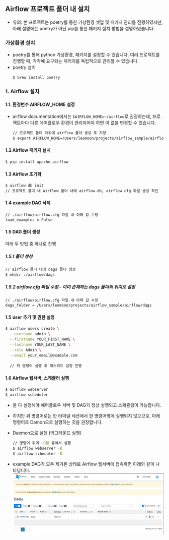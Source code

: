 ## Airflow 프로젝트 폴더 내 설치
* 유의: 본 프로젝트는 poetry를 통한 가상환경 셋업 및 패키지 관리를 진행하였지만, 아래 설명에는 poetry가 아닌 pip를 통한 패키지 설치 방법을 설명하였습니다. 

### 가상환경 설치
* poetry를 통해 python 가상환경, 패키지를 설정할 수 있습니다. 여러 프로젝트를 진행할 때, 각각에 요구되는 패키지를 독립적으로 관리할 수 있습니다.
* poetry 설치
    ```bash
  $ brew install poetry
    ```


### 1. Airflow 설치
#### 1.1. 환경변수 AIRFLOW_HOME 설정
* airflow documentation에서는 ```$AIRFLOW_HOME=~/airflow```로 권장하는데, 프로젝트마다 다른 에어플로우 환경이 관리되어야 하면 이 값을 변경할 수 있습니다.
    ```bash
  // 프로젝트 폴더 하위에 airflow 폴더 생성 후 지정
  $ export AIRFLOW_HOME=/Users/leomoon/projects/airflow_sample/airflow 
    ```

#### 1.2 Airflow 패키지 설치
```bash
$ pip install apache-airflow
```

#### 1.3 Airflow 초기화
```bash
$ airflow db init
// 프로젝트 폴더 내 airflow 폴더 내에 airflow.db, airflow.cfg 파일 생성 확인
```

#### 1.4 example DAG 삭제
```
// ./airflow/airflow.cfg 파일 내 아래 값 수정
load_examples = False
```

#### 1.5 DAG 폴더 생성
아래 두 방법 중 하나로 진행
##### 1.5.1 폴더 생성
```bash
// airflow 폴더 내에 dags 폴더 생성
$ mkdir ./airflow/dags
```

##### 1.5.2 airflow.cfg 파일 수정 - 이미 존재하는 dags 폴더의 위치로 설정
```
// ./airflow/airflow.cfg 파일 내 아래 값 수정 
dags_folder = /Users/leomoon/projects/airflow_sample/airflow/dags
```

#### 1.5 user 추가 및 권한 설정
```bash
$ airflow users create \
  --username admin \
  --firstname YOUR_FIRST_NAME \
  --lastname YOUR_LAST_NAME \
  --role Admin \
  --email your_email@example.com
  
  // 위 명령어 실행 후 패스워드 설정 진행
```

#### 1.6 Airflow 웹서버, 스케쥴러 실행
```bash
$ airflow webserver
$ airflow scheduler
```
* 둘 다 실행해야 에어플로우 서버 및 DAG가 정상 실행되고 스케쥴링이 가능합니다.
* 하지만 위 명령어로는 한 터미널 세션에서 한 명령어밖에 실행되지 않으므로, 아래 명령어로 Damon으로 실행하는 것을 권장합니다.
* Daemon으로 실행 (백그라운드 실행)
  ```bash
  // 명령어 뒤에 -D를 붙여서 실행
  $ airflow webserver -D
  $ airflow scheduler -D
  ```

* example DAG가 모두 제거된 상태로 Airflow 웹서버에 접속하면 아래와 같이 나타납니다.
  ![img.png](src/img.png)